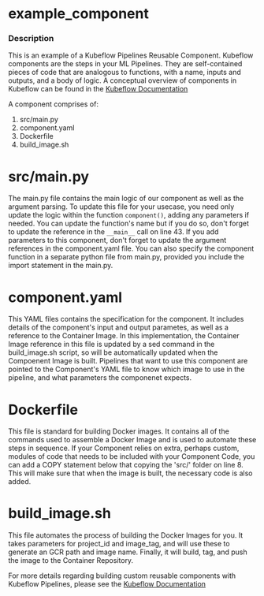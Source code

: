 # example_component

### Description

This is an example of a Kubeflow Pipelines Reusable Component.
Kubeflow components are the steps in your ML Pipelines.
They are self-contained pieces of code that are analogous to functions, with a name, inputs and outputs, and a body of logic.
A conceptual overview of components in Kubeflow can be found in the [Kubeflow Documentation](https://www.kubeflow.org/docs/pipelines/overview/concepts/component/)

A component comprises of:
1. src/main.py
2. component.yaml
3. Dockerfile
4. build_image.sh

# src/main.py
The main.py file contains the main logic of our component as well as the argument parsing.
To update this file for your usecase, you need only update the logic within the function `component()`, adding any parameters if needed.
You can update the function's name but if you do so, don't forget to update the reference in the `__main__` call on line 43.
If you add parameters to this component, don't forget to update the argument references in the component.yaml file.
You can also specify the component function in a separate python file from main.py, provided you include the import statement in the main.py.

# component.yaml
This YAML files contains the specification for the component. It includes details of the component's input and output parametes, as well as a reference to the Container Image.
In this implementation, the Container Image reference in this file is updated by a sed command in the build_image.sh script, so will be automatically updated when the Compoenent Image is built.
Pipelines that want to use this component are pointed to the Component's YAML file to know which image to use in the pipeline, and what parameters the componenet expects.

# Dockerfile
This file is standard for building Docker images. It contains all of the commands used to assemble a Docker Image and is used to automate these steps in sequence.
If your Component relies on extra, perhaps custom, modules of code that needs to be included with your Component Code, you can add a COPY statement below that copying the 'src/' folder on line 8.
This will make sure that when the image is built, the necessary code is also added.

# build_image.sh
This file automates the process of building the Docker Images for you. It takes parameters for project_id and image_tag, and will use these to generate an GCR path and image name.
Finally, it will build, tag, and push the image to the Container Repository.

For more details regarding building custom reusable components with Kubeflow Pipelines, please see the [Kubeflow Documentation](https://www.kubeflow.org/docs/pipelines/sdk/component-development/)



